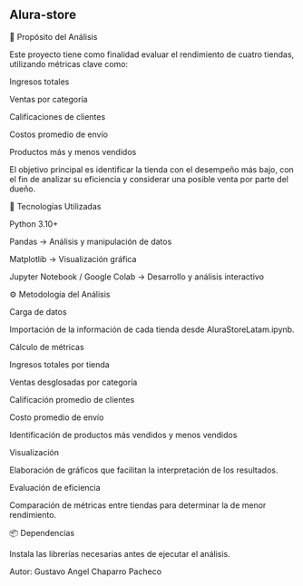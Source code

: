 ## Alura-store
🛒 Propósito del Análisis

Este proyecto tiene como finalidad evaluar el rendimiento de cuatro tiendas, utilizando métricas clave como:

Ingresos totales

Ventas por categoría

Calificaciones de clientes

Costos promedio de envío

Productos más y menos vendidos

El objetivo principal es identificar la tienda con el desempeño más bajo, con el fin de analizar su eficiencia y considerar una posible venta por parte del dueño.

🚀 Tecnologías Utilizadas

Python 3.10+

Pandas → Análisis y manipulación de datos

Matplotlib → Visualización gráfica

Jupyter Notebook / Google Colab → Desarrollo y análisis interactivo

⚙️ Metodología del Análisis

Carga de datos

Importación de la información de cada tienda desde AluraStoreLatam.ipynb.

Cálculo de métricas

Ingresos totales por tienda

Ventas desglosadas por categoría

Calificación promedio de clientes

Costo promedio de envío

Identificación de productos más vendidos y menos vendidos

Visualización

Elaboración de gráficos que facilitan la interpretación de los resultados.

Evaluación de eficiencia

Comparación de métricas entre tiendas para determinar la de menor rendimiento.

📦 Dependencias

Instala las librerías necesarias antes de ejecutar el análisis.

Autor: Gustavo Angel Chaparro Pacheco
